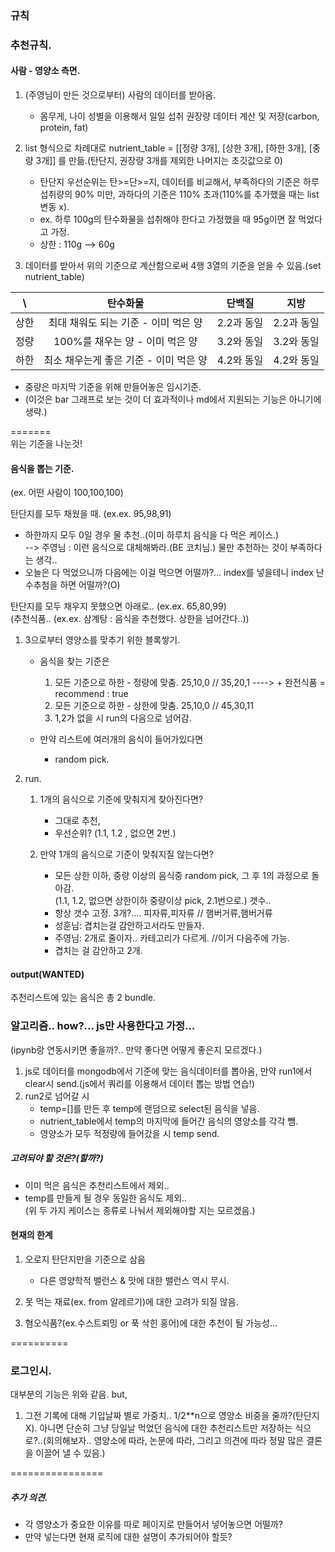 ### 규칙

### 추천규칙.

#### 사람 - 영양소 측면.

1. (주영님이 만든 것으로부터) 사람의 데이터를 받아옴.

    - 몸무게, 나이 성별을 이용해서 일일 섭취 권장량 데이터 계산 및 저장(carbon, protein, fat)

2. list 형식으로 차례대로 nutrient_table = [[정량 3개], [상한 3개], [하한 3개], [중량 3개]] 를 만듦.(탄단지, 권장량 3개를 제외한 나머지는 초깃값으로 0)

    - 탄단지 우선순위는 탄>=단>=지, 데이터를 비교해서, 부족하다의 기준은 하루 섭취량의 90% 미만, 과하다의 기준은 110% 초과(110%를 추가했을 때는 list 변동 x).
    - ex. 하루 100g의 탄수화물을 섭취해야 한다고 가정했을 때 95g이면 잘 먹었다고 가정.
    - 상한 : 110g --> 60g

3. 데이터를 받아서 위의 기준으로 계산함으로써 4행 3열의 기준을 얻을 수 있음.(set nutrient_table)

|  \   |                탄수화물                |   단백질   |    지방    |
| :--: | :------------------------------------: | :--------: | :--------: |
| 상한 |  최대 채워도 되는 기준 - 이미 먹은 양  | 2.2과 동일 | 2.2과 동일 |
| 정량 |    100%를 채우는 양 - 이미 먹은 양     | 3.2와 동일 | 3.2와 동일 |
| 하한 | 최소 채우는게 좋은 기준 - 이미 먹은 양 | 4.2와 동일 | 4.2와 동일 |

-   중량은 마지막 기준을 위해 만들어놓은 임시기준.
-   (이것은 bar 그래프로 보는 것이 더 효과적이나 md에서 지원되는 기능은 아니기에 생략.)

=======  
위는 기준을 나눈것!

#### 음식을 뽑는 기준.

(ex. 어떤 사람이 100,100,100)

탄단지를 모두 채웠을 때. (ex.ex. 95,98,91)

-   하한까지 모두 0일 경우 물 추천..(이미 하루치 음식을 다 먹은 케이스.)  
    --> 주영님 : 이런 음식으로 대체해봐라.(BE 코치님.) 물만 추천하는 것이 부족하다는 생각..
-   오늘은 다 먹었으니까 다음에는 이걸 먹으면 어떨까?... index를 넣을테니 index 난수추첨을 하면 어떨까?(O)

탄단지를 모두 채우지 못했으면 아래로.. (ex.ex. 65,80,99)  
(추천식품.. (ex.ex. 삼계탕 : 음식을 추천했다. 상한을 넘어간다..))

1. 3으로부터 영양소를 맞추기 위한 블록쌓기.

    - 음식을 찾는 기준은

        1. 모든 기준으로 하한 - 정량에 맞춤. 25,10,0 // 35,20,1 ----> + 완전식품 = recommend : true
        2. 모든 기준으로 하한 - 상한에 맞춤. 25,10,0 // 45,30,11
        3. 1,2가 없을 시 run의 다음으로 넘어감.

    - 만약 리스트에 여러개의 음식이 들어가있다면
        - random pick.

2. run.

    1. 1개의 음식으로 기준에 맞춰지게 찾아진다면?

        - 그대로 추천, <!--기준에 맞는 음식이 여러개라면 random 3개를 골라 send(2에서 넘어온 것이라면 1개.) -->
        - 우선순위? (1.1, 1.2 , 없으면 2번.)

    2. 만약 1개의 음식으로 기준이 맞춰지질 않는다면?
        - 모든 상한 이하, 중량 이상의 음식중 random pick, 그 후 1의 과정으로 돌아감.  
          (1.1, 1.2, 없으면 상한이하 중량이상 pick, 2.1번으로.) 갯수..
        - 항상 갯수 고정. 3개?.... 피자류,피자류 // 햄버거류,햄버거류
        - 성훈님: 겹치는걸 감안하고서라도 만들자.
        - 주영님: 2개로 줄이자.. 카테고리가 다르게. //이거 다음주에 가능.
        - 겹치는 걸 감안하고 2개.

#### output(WANTED)

추천리스트에 있는 음식은 총 2 bundle.

### 알고리즘.. how?... js만 사용한다고 가정...

(ipynb랑 연동시키면 좋을까?.. 만약 좋다면 어떻게 좋은지 모르겠다.)

1. js로 데이터를 mongodb에서 기준에 맞는 음식데이터를 뽑아옴, 만약 run1에서 clear시 send.(js에서 쿼리를 이용해서 데이터 뽑는 방법 연습!)
2. run2로 넘어갈 시
    - temp=[]를 만든 후 temp에 랜덤으로 select된 음식을 넣음.
    - nutrient_table에서 temp의 마지막에 들어간 음식의 영양소를 각각 뺌.
    - 영양소가 모두 적정량에 들어갔을 시 temp send.

##### 고려되야 할 것은?(할까?)

-   이미 먹은 음식은 추천리스트에서 제외..
-   temp를 만들게 될 경우 동일한 음식도 제외..  
    (위 두 가지 케이스는 종류로 나눠서 제외해야할 지는 모르겠음.)

#### 현재의 한계

1.  오로지 탄단지만을 기준으로 삼음

    -   다른 영양학적 밸런스 & 맛에 대한 밸런스 역시 무시.

2.  못 먹는 재료(ex. from 알레르기)에 대한 고려가 되질 않음.
3.  혐오식품?(ex.수스트뢰밍 or 푹 삭힌 홍어)에 대한 추천이 될 가능성...

==========

### 로그인시.

대부분의 기능은 위와 같음. but,

1. 그전 기록에 대해 기입날짜 별로 가중치.. 1/2\*\*n으로 영양소 비중을 줄까?(탄단지 X). 아니면 단순히 그냥 당일날 먹었던 음식에 대한 추천리스트만 저장하는 식으로?..(회의해보자.. 영양소에 따라, 논문에 따라, 그리고 의견에 따라 정말 많은 결론을 이끌어 낼 수 있음.)

================

##### 추가 의견.

-   각 영양소가 중요한 이유를 따로 페이지로 만들어서 넣어놓으면 어떨까?
-   만약 넣는다면 현재 로직에 대한 설명이 추가되어야 할듯?
<!-- ! 발표때 안씀. -->
